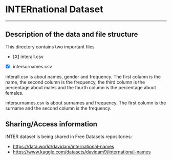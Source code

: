 # INTERnational Dataset
---

## Description of the data and file structure

This directory contains two important files
+ [X] interall.csv
+ [X] intersurnames.csv

interall.csv is about names, gender and frequency. The first column is the name, the second column is the frequency, the third column is the percentage about males and the fourth column is the percentage about females.

intersurnames.csv is about surnames and frequency. The first column is the surname and the second column is the frequency.

## Sharing/Access information

INTER dataset is being shared in Free Datasets repositories:
  * https://data.world/davidam/international-names
  * https://www.kaggle.com/datasets/davidam9/international-names

